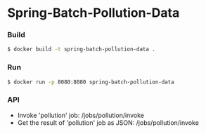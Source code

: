# Spring-Batch-Pollution-Data

### Build
```sh
$ docker build -t spring-batch-pollution-data .
```
### Run
```sh
$ docker run -p 8080:8080 spring-batch-pollution-data
```
### API
- Invoke 'pollution' job: /jobs/pollution/invoke
- Get the result of 'pollution' job as JSON: /jobs/pollution/invoke

